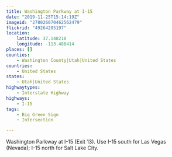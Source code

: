```yaml
---
title: Washington Parkway at I-15
date: "2019-11-25T15:14:19Z"
imageid: "278026070462562479"
flickrid: "49264205197"
location:
    latitude: 37.148218
    longitude: -113.488414
places: []
counties:
    - Washington County|Utah|United States
countries:
    - United States
states:
    - Utah|United States
highwaytypes:
    - Interstate Highway
highways:
    - I-15
tags:
    - Big Green Sign
    - Intersection

---
```

Washington Parkway at I-15 (Exit 13).  Use I-15 south for Las Vegas (Nevada); I-15 north for Salt Lake City.